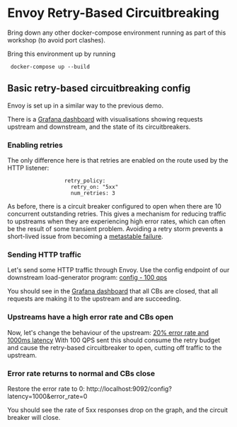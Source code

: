 # Envoy Retry-Based Circuitbreaking 

Bring down any other docker-compose environment running as part of this workshop (to avoid port clashes).

Bring this environment up by running 

```
 docker-compose up --build
```

## Basic retry-based circuitbreaking config

Envoy is set up in a similar way to the previous demo.

There is a [Grafana dashboard](http://localhost:3000/d/workshop/load-management-workshop?orgId=1&refresh=5s) with visualisations showing requests upstream and downstream, and the state of its circuitbreakers.

### Enabling retries

The only difference here is that retries are enabled on the route used by the HTTP listener:

```
                  retry_policy:
                    retry_on: "5xx"
                    num_retries: 3
```

As before, there is a circuit breaker configured to open when there are 10 concurrent outstanding retries.
This gives a mechanism for reducing traffic to upstreams when they are experiencing high error rates, which
can often be the result of some transient problem. Avoiding a retry storm prevents a short-lived issue from 
becoming a [metastable failure](https://charap.co/metastable-failures-in-the-wild/).

### Sending HTTP traffic

Let's send some HTTP traffic through Envoy.
Use the config endpoint of our downstream load-generator program: [config - 100 qps](http://localhost:9094/config?http_rate=100&http_max_parallelism=100)

You should see in the [Grafana dashboard](http://localhost:3000/d/workshop/load-management-workshop?orgId=1&refresh=5s) that all CBs are closed,
that all requests are making it to the upstream and are succeeding.

### Upstreams have a high error rate and CBs open

Now, let's change the behaviour of the upstream: [20% error rate and 1000ms latency](http://localhost:9092/config?latency=1000&error_rate=0.2)
With 100 QPS sent this should consume the retry budget and cause the retry-based circuitbreaker to open, cutting off traffic to the upstream.

### Error rate returns to normal and CBs close

Restore the error rate to 0: http://localhost:9092/config?latency=1000&error_rate=0

You should see the rate of 5xx responses drop on the graph, and the circuit breaker will close. 

